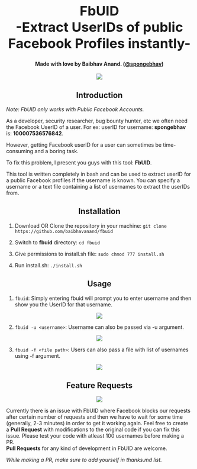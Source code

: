 <h1 align="center" style="font-size:36px;font-weight:bold;">
        FbUID<br>
        -Extract UserIDs of public Facebook Profiles instantly-
</h1>
<h4 align="center">
    <strong>Made with love by Baibhav Anand. (<a href='https://twitter.com/spongebhav' target="_blank">@spongebhav</a>)</strong>
</h4>
<p align="center">
    <img src="https://github.com/baibhavanand/fbuid/blob/main/screenshots/FbUIDhelp.png">
</p>

<h2 align="center">
  <strong>Introduction</strong>
 </h2>

*Note: FbUID only works with Public Facebook Accounts.*

As a developer, security researcher, bug bounty hunter, etc we often need the Facebook UserID of a user. For ex: userID for username: <strong>spongebhav</strong> is: <strong>100007536576842</strong>.

However, getting Facebook userID for a user can sometimes be time-consuming and a boring task.

To fix this problem, I present you guys with this tool: **FbUID**.

This tool is written completely in bash and can be used to extract userID for a public Facebook profiles if the username is known. You can specify a username or a text file containing a list of usernames to extract the userIDs from.


<h2 align="center">
  <strong>Installation</strong>
 </h2>

1. Download OR Clone the repository in your machine:
```git clone https://github.com/baibhavanand/fbuid```

2. Switch to **fbuid** directory:
```cd fbuid```

3. Give permissions to install.sh file:
```sudo chmod 777 install.sh```

4. Run install.sh:
```./install.sh```


<h2 align="center">
  <strong>Usage</strong>
 </h2>
 
  1. ```fbuid```: 
  Simply entering fbuid will prompt you to enter username and then show you the UserID for that username.
  
  <p align="center">
    <img src="https://github.com/baibhavanand/fbuid/blob/main/screenshots/FbUIDnormal.png">
</p>
  
  2. ```fbuid -u <username>```: 
  Username can also be passed via -u argument.
  
  <p align="center">
    <img src="https://github.com/baibhavanand/fbuid/blob/main/screenshots/fbuidUarg.png">
</p>

  3. ```fbuid -f <file path>```:
  Users can also pass a file with list of usernames using -f argument.
  
  <p align="center">
    <img src="https://github.com/baibhavanand/fbuid/blob/main/screenshots/fbuidFarg.png">
</p>



<h2 align="center">
  <strong>Feature Requests</strong>
 </h2>
<p align="center">
    <a href="https://github.com/baibhavanand/fbuid/pulls"><img src="https://img.shields.io/badge/PRs-welcome-brightgreen.svg?style=flat-square"></a>
</p>

Currently there is an issue with FbUID where Facebook blocks our requests after certain number of requests and then we have to wait for some time (generally, 2-3 minutes) in order to get it working again. Feel free to create a <strong>Pull Request</strong> with modifications to the original code if you can fix this issue. Please test your code with atleast 100 usernames before making a PR.<br>
<strong>Pull Requests</strong> for any kind of development in FbUID are welcome.

*While making a PR, make sure to add yourself in thanks.md list.*
